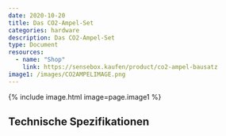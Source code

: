 ```yaml
---
date: 2020-10-20
title: Das CO2-Ampel-Set
categories: hardware
description: Das CO2-Ampel-Set
type: Document
resources:
  - name: "Shop"
    link: https://sensebox.kaufen/product/co2-ampel-bausatz
image1: /images/CO2AMPELIMAGE.png
---
```


{% include image.html image=page.image1 %}

## Technische Spezifikationen


